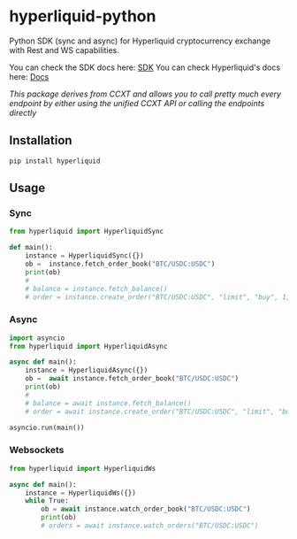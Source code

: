 # hyperliquid-python
Python SDK (sync and async) for Hyperliquid cryptocurrency exchange with Rest and WS capabilities.

You can check the SDK docs here: [SDK](https://docs.ccxt.com/#/exchanges/hyperliquid)
You can check Hyperliquid's docs here: [Docs](https://ccxt.com)

*This package derives from CCXT and allows you to call pretty much every endpoint by either using the unified CCXT API or calling the endpoints directly*

## Installation

```
pip install hyperliquid
```

## Usage

### Sync

```Python
from hyperliquid import HyperliquidSync

def main():
    instance = HyperliquidSync({})
    ob =  instance.fetch_order_book("BTC/USDC:USDC")
    print(ob)
    #
    # balance = instance.fetch_balance()
    # order = instance.create_order("BTC/USDC:USDC", "limit", "buy", 1, 100000)
```

### Async

```Python
import asyncio
from hyperliquid import HyperliquidAsync

async def main():
    instance = HyperliquidAsync({})
    ob =  await instance.fetch_order_book("BTC/USDC:USDC")
    print(ob)
    #
    # balance = await instance.fetch_balance()
    # order = await instance.create_order("BTC/USDC:USDC", "limit", "buy", 1, 100000)

asyncio.run(main())
```

### Websockets

```Python
from hyperliquid import HyperliquidWs

async def main():
    instance = HyperliquidWs({})
    while True:
        ob = await instance.watch_order_book("BTC/USDC:USDC")
        print(ob)
        # orders = await instance.watch_orders("BTC/USDC:USDC")
```

